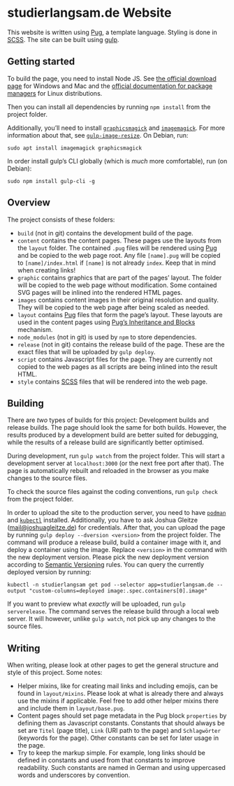 # studierlangsam.de Website

This website is written using [Pug](https://pugjs.org/api/getting-started.html), a template language.
Styling is done in [SCSS](http://sass-lang.com/).
The site can be built using [gulp](http://gulpjs.com/).

## Getting started

To build the page, you need to install Node JS.
See [the official download page](https://nodejs.org/en/download/) for Windows and Mac and the [official documentation for package managers](https://nodejs.org/en/download/package-manager/) for Linux distributions.

Then you can install all dependencies by running `npm install` from the project folder.

Additionally, you’ll need to install [`graphicsmagick`](http://www.graphicsmagick.org/) and [`imagemagick`](https://www.imagemagick.org/script/index.php).
For more information about that, see [`gulp-image-resize`](https://www.npmjs.com/package/gulp-image-resize).
On Debian, run:

```
sudo apt install imagemagick graphicsmagick
```

In order install gulp’s CLI globally (which is *much* more comfortable), run (on Debian):

```
sudo npm install gulp-cli -g
```

## Overview

The project consists of these folders:

 * `build` (not in git) contains the development build of the page.
 * `content` contains the content pages. These pages use the layouts from the `layout` folder. The contained `.pug` files will be rendered using [Pug](https://pugjs.org/api/getting-started.html) and be copied to the web page root. Any file `[name].pug` will be copied to `[name]/index.html` if `[name]` is not already `index`. Keep that in mind when creating links!
 * `graphic` contains graphics that are part of the pages’ layout. The folder will be copied to the web page without modification. Some contained SVG pages will be inlined into the rendered HTML pages.
 * `images` contains content images in their original resolution and quality. They will be copied to the web page after being scaled as needed.
 * `layout` contains [Pug](https://pugjs.org/api/getting-started.html) files that form the page’s layout. These layouts are used in the content pages using [Pug’s Inheritance and Blocks](https://pugjs.org/language/inheritance.html) mechanism.
 * `node_modules` (not in git) is used by `npm` to store dependencies.
 * `release` (not in git) contains the release build of the page. These are the exact files that will be uploaded by `gulp deploy`.
 * `script` contains Javascript files for the page. They are currently not copied to the web pages as all scripts are being inlined into the result HTML.
 * `style` contains [SCSS](http://sass-lang.com/) files that will be rendered into the web page.

## Building

There are *two* types of builds for this project: Development builds and release builds.
The page should look the same for both builds.
However, the results produced by a development build are better suited for debugging, while the results of a release build are significantly better optimised.

During development, run `gulp watch` from the project folder.
This will start a development server at `localhost:3000` (or the next free port after that).
The page is automatically rebuilt and reloaded in the browser as you make changes to the source files.

To check the source files against the coding conventions, run `gulp check` from the project folder.

In order to upload the site to the production server, you need to have [`podman`](https://podman.io/getting-started/installation) and [`kubectl`](https://kubernetes.io/docs/tasks/tools/install-kubectl/) installed.
Additionally, you have to ask Joshua Gleitze (mail@joshuagleitze.de) for credentials.
After that, you can upload the page by running `gulp deploy --dversion <version>` from the project folder.
The command will produce a release build, build a container image with it, and deploy a container using the image.
Replace `<version>` in the command with the new deployment version.
Please pick the new deployment version according to [Semantic Versioning](https://semver.org/) rules.
You can query the currently deployed version by running:
```
kubectl -n studierlangsam get pod --selector app=studierlangsam.de --output "custom-columns=deployed image:.spec.containers[0].image"
```


If you want to preview what *exactly* will be uploaded, run `gulp serverelease`.
The command serves the release build through a local web server.
It will however, unlike `gulp watch`, not pick up any changes to the source files.

## Writing

When writing, please look at other pages to get the general structure and style of this project. Some notes:

 * Helper mixins, like for creating mail links and including emojis, can be found in `layout/mixins`.
   Please look at what is already there and always use the mixins if applicable.
   Feel free to add other helper mixins there and include them in `layout/base.pug`.
 * Content pages should set page metadata in the Pug block `properties` by defining them as Javascript constants.
   Constants that should always be set are `Titel` (page title), `Link` (URI path to the page) and `Schlagwörter` (keywords for the page).
   Other constants can be set for later usage in the page.
 * Try to keep the markup simple.
   For example, long links should be defined in constants and used from that constants to improve readability.
   Such constants are named in German and using uppercased words and underscores by convention.
